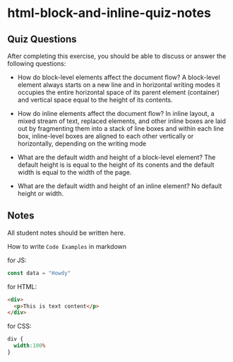 # html-block-and-inline-quiz-notes

## Quiz Questions

After completing this exercise, you should be able to discuss or answer the following questions:

- How do block-level elements affect the document flow?
A block-level element always starts on a new line and in horizontal writing modes it occupies the entire horizontal space of its parent element (container) and vertical space equal to the height of its contents.

- How do inline elements affect the document flow?
In inline layout, a mixed stream of text, replaced elements, and other inline boxes are laid out by fragmenting them into a stack of line boxes and within each line box, inline-level boxes are aligned to each other vertically or horizontally, depending on the writing mode

- What are the default width and height of a block-level element?
The default height is is equal to the height of its conents and the default width is equal to the width of the page.

- What are the default width and height of an inline element?
No default height or width.

## Notes

All student notes should be written here.


How to write `Code Examples` in markdown

for JS:
```javascript
const data = "Howdy"
```

for HTML:
```html
<div>
  <p>This is text content</p>
</div>
```

for CSS:
```css
div {
  width:100%
}
```
